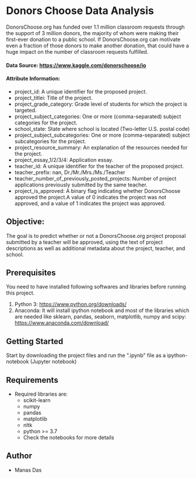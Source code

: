 # Donors Choose Data Analysis

DonorsChoose.org has funded over 1.1 million classroom requests through the support of 3 million donors, the majority of whom were making their first-ever donation to a public school. If DonorsChoose.org can motivate even a fraction of those donors to make another donation, that could have a huge impact on the number of classroom requests fulfilled.

#### Data Source: https://www.kaggle.com/donorschoose/io

#### Attribute Information:
 - project_id: A unique identifier for the proposed project.
 - project_titlei: Title of the project.
 - project_grade_category: Grade level of students for which the project is targeted.
 - project_subject_categories: One or more (comma-separated) subject categories for the project.
 - school_state: State where school is located (Two-letter U.S. postal code)
 - project_subject_subcategories: One or more (comma-separated) subject subcategories for the project. 
 - project_resource_summary: An explanation of the resources needed for the project.
 - project_essay_1/2/3/4: Application essay.
 - teacher_id: A unique identifier for the teacher of the proposed project.
 - teacher_prefix: nan, Dr./Mr./Mrs./Ms./Teacher
 - teacher_number_of_previously_posted_projects: Number of project applications previously submitted by the same teacher.
 - project_is_approved: A binary flag indicating whether DonorsChoose approved the project.A value of 0 indicates the project was not approved, and a value of 1 indicates the project was approved.

## Objective:
 The goal is to predict whether or not a DonorsChoose.org project proposal submitted by a teacher will be approved, using the text of project descriptions as well as additional metadata about the project, teacher, and school. 

## Prerequisites
You need to have installed following softwares and libraries before running this project.
1. Python 3: https://www.python.org/downloads/
2. Anaconda: It will install ipython notebook and most of the libraries which are needed like sklearn, pandas, seaborn, matplotlib, numpy and scipy: https://www.anaconda.com/download/

## Getting Started
Start by downloading the project files and run the ".ipynb" file as a ipython-notebook (Jupyter notebook)

## Requirements

* Required libraries are:
	- scikit-learn
	- numpy
	- pandas
	- matplotlib
	- nltk
	- python >= 3.7
	- Check the notebooks for more details

## Author

* Manas Das
